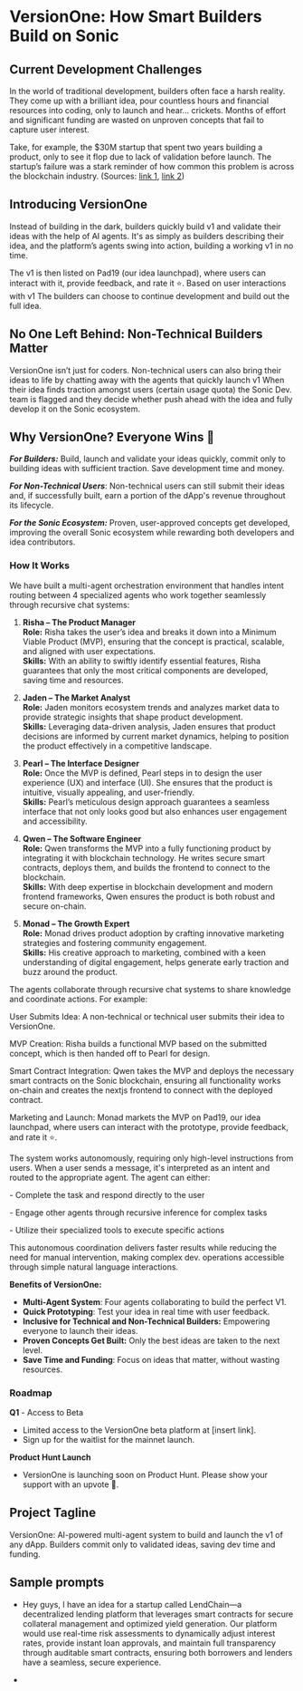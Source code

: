 # VersionOne: How Smart Builders Build on Sonic

## Current Development Challenges

In the world of traditional  development, builders often face a harsh reality. They come up with a brilliant idea, pour countless hours and financial resources into coding, only to launch and hear… crickets. Months of effort and significant funding are wasted on unproven concepts that fail to capture user interest.

Take, for example, the \$30M startup that spent two years building a product, only to see it flop due to lack of validation before launch. The startup’s failure was a stark reminder of how common this problem is across the blockchain industry. (Sources: [link 1](#), [link 2](#))

## Introducing VersionOne&#x20;

Instead of building in the dark,  builders quickly build v1 and validate their ideas with the help of AI agents. It's as simply as builders describing their idea, and the platform’s agents swing into action, building a working v1 in no time.

The v1 is then listed on Pad19 (our idea launchpad), where users can interact with it, provide feedback, and rate it ⭐️. Based on  user interactions with v1 The builders can choose to continue development and build out the full idea.

## No One Left Behind: Non-Technical Builders Matter

VersionOne isn’t just for coders. Non-technical users can also bring their ideas to life by chatting away with the agents that quickly launch v1 When their idea finds traction amongst users (certain usage  quota) the Sonic Dev. team is flagged and they decide whether push ahead with the idea and fully develop it on the Sonic ecosystem.

## Why VersionOne? Everyone Wins 🏅

***For Builders:*** Build, launch and validate your ideas quickly, commit only to building ideas with sufficient traction. Save development time and money.

***For Non-Technical Users***: Non-technical users can still submit their ideas and, if successfully built, earn a portion of the dApp's revenue throughout its lifecycle.

***For the Sonic Ecosystem:*** Proven, user-approved concepts get developed, improving the overall Sonic ecosystem while rewarding both developers and idea contributors.



### **How It Works**

We have built a multi-agent orchestration environment that handles intent routing between 4 specialized agents who work together seamlessly through recursive chat systems:


1. **Risha – The Product Manager**  
   **Role:** Risha takes the user’s idea and breaks it down into a Minimum Viable Product (MVP), ensuring that the concept is practical, scalable, and aligned with user expectations.  
   **Skills:** With an ability to swiftly identify essential features, Risha guarantees that only the most critical components are developed, saving time and resources.

2. **Jaden – The Market Analyst**  
   **Role:** Jaden monitors ecosystem trends and analyzes market data to provide strategic insights that shape product development.  
   **Skills:** Leveraging data-driven analysis, Jaden ensures that product decisions are informed by current market dynamics, helping to position the product effectively in a competitive landscape.

3. **Pearl – The Interface Designer**  
   **Role:** Once the MVP is defined, Pearl steps in to design the user experience (UX) and interface (UI). She ensures that the product is intuitive, visually appealing, and user-friendly.  
   **Skills:** Pearl’s meticulous design approach guarantees a seamless interface that not only looks good but also enhances user engagement and accessibility.

4. **Qwen – The Software Engineer**  
   **Role:** Qwen transforms the MVP into a fully functioning product by integrating it with blockchain technology. He writes secure smart contracts, deploys them, and builds the frontend to connect to the blockchain.  
   **Skills:** With deep expertise in blockchain development and modern frontend frameworks, Qwen ensures the product is both robust and secure on-chain.

5. **Monad – The Growth Expert**  
   **Role:** Monad drives product adoption by crafting innovative marketing strategies and fostering community engagement.  
   **Skills:** His creative approach to marketing, combined with a keen understanding of digital engagement, helps generate early traction and buzz around the product.



The agents collaborate through recursive chat systems to share knowledge and coordinate actions. For example:


User Submits Idea: A non-technical or technical user submits their idea to VersionOne.

MVP Creation: Risha builds a functional MVP based on the submitted concept, which is then handed off to Pearl for design.

Smart Contract Integration: Qwen takes the MVP and deploys the necessary smart contracts on the Sonic blockchain, ensuring all functionality works on-chain and creates the nextjs frontend to connect with the deployed contract.

Marketing and Launch: Monad markets the MVP on Pad19, our idea launchpad, where users can interact with the prototype, provide feedback, and rate it ⭐️.



The system works autonomously, requiring only high-level instructions from users. When a user sends a message, it's interpreted as an intent and routed to the appropriate agent. The agent can either:

\- Complete the task and respond directly to the user

\- Engage other agents through recursive inference for complex tasks

\- Utilize their specialized tools to execute specific actions



This autonomous coordination delivers faster results while reducing the need for manual intervention, making complex dev. operations accessible through simple natural language interactions.



**Benefits of VersionOne:**

- **Multi-Agent System**: Four agents collaborating to build the perfect V1.
- **Quick Prototyping**: Test your idea in real time with user feedback.
- **Inclusive for Technical and Non-Technical Builders:** Empowering everyone to launch their ideas.
- **Proven Concepts Get Built:** Only the best ideas are taken to the next level.
- **Save Time and Funding**: Focus on ideas that matter, without wasting resources.


### Roadmap

**Q1** - Access to Beta

- Limited access to the VersionOne beta platform at [insert link].
- Sign up for the waitlist for the mainnet launch.

**Product Hunt Launch**

- VersionOne is launching soon on Product Hunt. Please show your support with an upvote 🙏.


## Project Tagline

VersionOne: AI-powered multi-agent system to build and launch the v1 of any dApp. Builders commit only to validated ideas, saving dev time and funding.


## Sample prompts 

- Hey guys, I have an idea for a startup called LendChain—a decentralized lending platform that leverages smart contracts for secure collateral management and optimized yield generation. Our platform would use real-time risk assessments to dynamically adjust interest rates, provide instant loan approvals, and maintain full transparency through auditable smart contracts, ensuring both borrowers and lenders have a seamless, secure experience.

- 